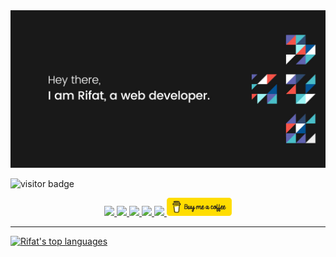 <main>
  <img src="/images/banner.jpg" alt="rifat banner"/>
</main>
<!-- Banner End -->

![visitor badge](https://visitor-badge.laobi.icu/badge?page_id=rifatbhuiya567.visitor-badge&left_color=red&right_color=green&left_text=Visitors)
<!--  Visitors Badge -->

<div align="center">
  <a href="mailto:hello.rifatbhuiya@gmail.com" target="_blank" title="rifat's email">
    <img src="https://img.shields.io/badge/Gmail-D14836?style=for-the-badge&logo=gmail&logoColor=white"/>
  </a>
  <a href="https://wa.me/01950533875" target="_blank" title="rifat's whatsapp">
    <img src="https://img.shields.io/badge/WhatsApp-25D366?style=for-the-badge&logo=whatsapp&logoColor=white"/>
  </a>
  <a href="https://twitter.com/rifatbhuiya567" target="_blank" title="rifat's twitter">
    <img src="https://img.shields.io/badge/Twitter-1DA1F2?style=for-the-badge&logo=twitter&logoColor=white"/>
  </a>
  <a href="https://discord.com/users/rifat_bhuiya" target="_blank" title="rifat's discord">
    <img src="https://img.shields.io/badge/Discord-5865F2?style=for-the-badge&logo=discord&logoColor=white"/>
  </a>
<!--   <a href="https://rifatbhuiya567.github.io/rifat-bhuiya-porfolio" target="_blank" title="rifat's website">
    <img src="https://img.shields.io/badge/website-000000?style=for-the-badge&logo=About.me&logoColor=white"/>
  </a> -->
  <a href="https://www.linkedin.com/in/rifatbhuiya567/" target="_blank" title="rifat's linkedin">
    <img src="https://img.shields.io/badge/LinkedIn-0077B5?style=for-the-badge&logo=linkedin&logoColor=white"/>
  </a>
  <a href="https://www.buymeacoffee.com/rifatbhuiya" target="_blank" title="buy a coffee">
    <img src="/images/yellow-button.png" alt="coffee button" style="width: 104px;">
  </a>
</div>
<script type="text/javascript" 
      src="https://cdnjs.buymeacoffee.com/1.0.0/button.prod.min.js" style="width: 104px;"
      data-name="bmc-button" 
      data-slug="rifatbhuiya" 
      data-color="#5F7FFF" 
      data-emoji="🍕" 
      data-font="Poppins" 
      data-text="Buy me a pizza" 
      data-outline-color="#000000" 
      data-font-color="#ffffff" 
      data-coffee-color="#FFDD00" ></script>
<!-- Actions End -->

<hr>

[![Rifat's top languages](https://github-readme-stats.vercel.app/api/top-langs/?username=rifatbhuiya567&theme=blue-green)](https://github.com/rifatbhuiya567/rifatbhuiya567)
<!-- Languages -->
